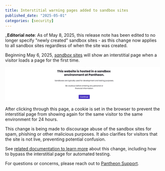 ```yaml
---
title: Interstitial warning pages added to sandbox sites
published_date: "2025-05-01"
categories: [security]
---
```


_**Editorial note**: As of May 8, 2025, this release note has been edited to no longer specify "newly created" sandbox sites - as this change now applies to all sandbox sites regardless of when the site was created.

Beginning May 6, 2025, [_sandbox_ sites](/guides/account-mgmt/plans/site-plans#sandbox-sites) will show an interstitial page when a visitor loads a page for the first time.

![screenshot of warning message](../images/interstitial-warning-message.png)

After clicking through this page, a cookie is set in the browser to prevent the interstitial page from showing again for the same visitor to the same environment for 24 hours.

This change is being made to discourage abuse of the sandbox sites for spam, phishing or other malicious purposes. It also clarifies for visitors that the site is not live, preventing potential confusion.

See [related documentation to learn more](/guides/account-mgmt/plans/site-plans#sandbox-sites) about this change, including how to bypass the interstitial page for automated testing.

For questions or concerns, please reach out to [Pantheon Support](https://pantheon.io/support).
